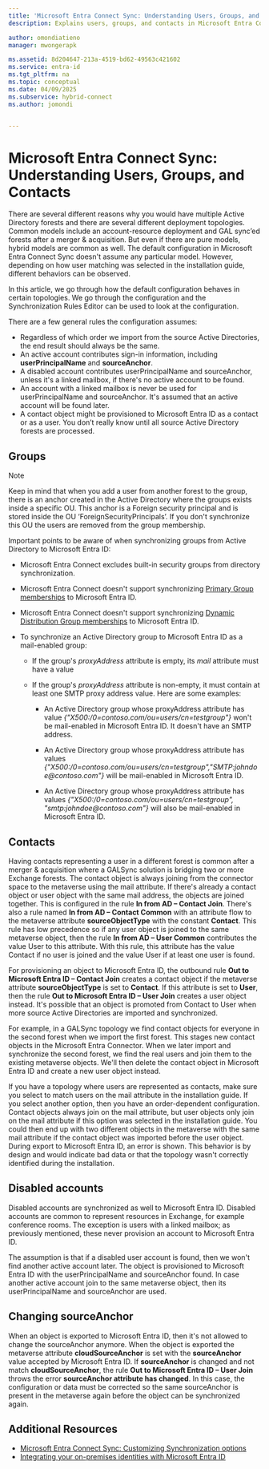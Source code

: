 ```yaml
---
title: 'Microsoft Entra Connect Sync: Understanding Users, Groups, and Contacts'
description: Explains users, groups, and contacts in Microsoft Entra Connect Sync.

author: omondiatieno
manager: mwongerapk

ms.assetid: 8d204647-213a-4519-bd62-49563c421602
ms.service: entra-id
ms.tgt_pltfrm: na
ms.topic: conceptual
ms.date: 04/09/2025
ms.subservice: hybrid-connect
ms.author: jomondi


---
```

# Microsoft Entra Connect Sync: Understanding Users, Groups, and Contacts
There are several different reasons why you would have multiple Active Directory forests and there are several different deployment topologies. Common models include an account-resource deployment and GAL sync’ed forests after a merger & acquisition. But even if there are pure models, hybrid models are common as well. The default configuration in Microsoft Entra Connect Sync doesn't assume any particular model. However, depending on how user matching was selected in the installation guide, different behaviors can be observed.

In this article, we go through how the default configuration behaves in certain topologies. We go through the configuration and the Synchronization Rules Editor can be used to look at the configuration.

There are a few general rules the configuration assumes:
* Regardless of which order we import from the source Active Directories, the end result should always be the same.
* An active account contributes sign-in information, including **userPrincipalName** and **sourceAnchor**.
* A disabled account contributes userPrincipalName and sourceAnchor, unless it's a linked mailbox, if there's no active account to be found.
* An account with a linked mailbox is never be used for userPrincipalName and sourceAnchor. It's assumed that an active account will be found later.
* A contact object might be provisioned to Microsoft Entra ID as a contact or as a user. You don’t really know until all source Active Directory forests are processed.

## Groups
> [!NOTE]
> Keep in mind that when you add a user from another forest to the group, there is an anchor created in the Active Directory where the groups exists inside a specific OU. This anchor is a Foreign security principal and is stored inside the OU ‘ForeignSecurityPrincipals’. If you don't synchronize this OU the users are removed from the group membership.
> 
> 

Important points to be aware of when synchronizing groups from Active Directory to Microsoft Entra ID:

* Microsoft Entra Connect excludes built-in security groups from directory synchronization.

* Microsoft Entra Connect doesn't support synchronizing [Primary Group memberships](/previous-versions/windows/it-pro/windows-server-2008-R2-and-2008/cc771489(v=ws.11)) to Microsoft Entra ID.

* Microsoft Entra Connect doesn't support synchronizing [Dynamic Distribution Group memberships](/exchange/recipients/dynamic-distribution-groups/dynamic-distribution-groups) to Microsoft Entra ID.

* To synchronize an Active Directory group to Microsoft Entra ID as a mail-enabled group:

    * If the group's *proxyAddress* attribute is empty, its *mail* attribute must have a value

    * If the group's *proxyAddress* attribute is non-empty, it must contain at least one SMTP proxy address value. Here are some examples:
    
      * An Active Directory group whose proxyAddress attribute has value *{"X500:/0=contoso.com/ou=users/cn=testgroup"}* won't be mail-enabled in Microsoft Entra ID. It doesn't have an SMTP address.
      
      * An Active Directory group whose proxyAddress attribute has values *{"X500:/0=contoso.com/ou=users/cn=testgroup","SMTP:johndoe\@contoso.com"}* will be mail-enabled in Microsoft Entra ID.
      
      * An Active Directory group whose proxyAddress attribute has values *{"X500:/0=contoso.com/ou=users/cn=testgroup", "smtp:johndoe\@contoso.com"}* will also be mail-enabled in Microsoft Entra ID.

## Contacts
Having contacts representing a user in a different forest is common after a merger & acquisition where a GALSync solution is bridging two or more Exchange forests. The contact object is always joining from the connector space to the metaverse using the mail attribute. If there's already a contact object or user object with the same mail address, the objects are joined together. This is configured in the rule **In from AD – Contact Join**. There's also a rule named **In from AD – Contact Common** with an attribute flow to the metaverse attribute **sourceObjectType** with the constant **Contact**. This rule has low precedence so if any user object is joined to the same metaverse object, then the rule **In from AD – User Common** contributes the value User to this attribute. With this rule, this attribute has the value Contact if no user is joined and the value User if at least one user is found.

For provisioning an object to Microsoft Entra ID, the outbound rule **Out to Microsoft Entra ID – Contact Join** creates a contact object if the metaverse attribute **sourceObjectType** is set to **Contact**. If this attribute is set to **User**, then the rule **Out to Microsoft Entra ID – User Join** creates a user object instead.
It's possible that an object is promoted from Contact to User when more source Active Directories are imported and synchronized.

For example, in a GALSync topology we find contact objects for everyone in the second forest when we import the first forest. This stages new contact objects in the Microsoft Entra Connector. When we later import and synchronize the second forest, we find the real users and join them to the existing metaverse objects. We'll then delete the contact object in Microsoft Entra ID and create a new user object instead.

If you have a topology where users are represented as contacts, make sure you select to match users on the mail attribute in the installation guide. If you select another option, then you have an order-dependent configuration. Contact objects always join on the mail attribute, but user objects only join on the mail attribute if this option was selected in the installation guide. You could then end up with two different objects in the metaverse with the same mail attribute if the contact object was imported before the user object. During export to Microsoft Entra ID, an error is shown. This behavior is by design and would indicate bad data or that the topology wasn't correctly identified during the installation.

## Disabled accounts
Disabled accounts are synchronized as well to Microsoft Entra ID. Disabled accounts are common to represent resources in Exchange, for example conference rooms. The exception is users with a linked mailbox; as previously mentioned, these never provision an account to Microsoft Entra ID.

The assumption is that if a disabled user account is found, then we won't find another active account later. The object is provisioned to Microsoft Entra ID with the userPrincipalName and sourceAnchor found. In case another active account join to the same metaverse object, then its userPrincipalName and sourceAnchor are used.

## Changing sourceAnchor
When an object is exported to Microsoft Entra ID, then it's not allowed to change the sourceAnchor anymore. When the object is exported the metaverse attribute **cloudSourceAnchor** is set with the **sourceAnchor** value accepted by Microsoft Entra ID. If **sourceAnchor** is changed and not match **cloudSourceAnchor**, the rule **Out to Microsoft Entra ID – User Join** throws the error **sourceAnchor attribute has changed**. In this case, the configuration or data must be corrected so the same sourceAnchor is present in the metaverse again before the object can be synchronized again.

## Additional Resources
* [Microsoft Entra Connect Sync: Customizing Synchronization options](how-to-connect-sync-whatis.md)
* [Integrating your on-premises identities with Microsoft Entra ID](../whatis-hybrid-identity.md)
